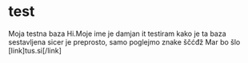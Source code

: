 # test
Moja testna baza
Hi.Moje ime je damjan it testiram
kako je ta baza sestavljena
sicer je preprosto, samo poglejmo znake ščćđž
Mar bo šlo [link]tus.si[/link]
